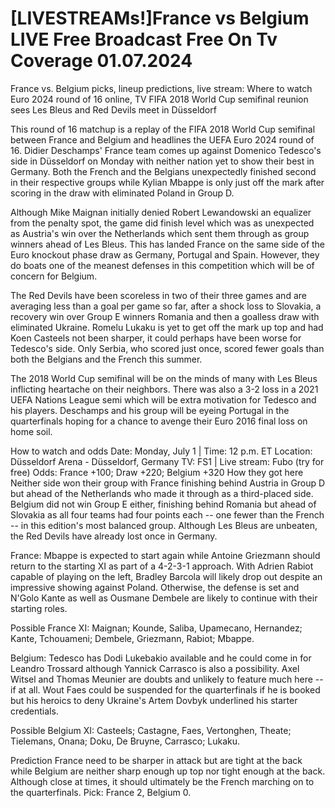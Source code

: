 # [LIVESTREAMs!]France vs Belgium LIVE Free Broadcast Free On Tv Coverage 01.07.2024

France vs. Belgium picks, lineup predictions, live stream: Where to watch Euro 2024 round of 16 online, TV
FIFA 2018 World Cup semifinal reunion sees Les Bleus and Red Devils meet in Düsseldorf

This round of 16 matchup is a replay of the FIFA 2018 World Cup semifinal between France and Belgium and headlines the UEFA Euro 2024 round of 16. Didier Deschamps' France team comes up against Domenico Tedesco's side in Düsseldorf on Monday with neither nation yet to show their best in Germany. Both the French and the Belgians unexpectedly finished second in their respective groups while Kylian Mbappe is only just off the mark after scoring in the draw with eliminated Poland in Group D.

Although Mike Maignan initially denied Robert Lewandowski an equalizer from the penalty spot, the game did finish level which was as unexpected as Austria's win over the Netherlands which sent them through as group winners ahead of Les Bleus. This has landed France on the same side of the Euro knockout phase draw as Germany, Portugal and Spain. However, they do boats one of the meanest defenses in this competition which will be of concern for Belgium.

The Red Devils have been scoreless in two of their three games and are averaging less than a goal per game so far, after a shock loss to Slovakia, a recovery win over Group E winners Romania and then a goalless draw with eliminated Ukraine. Romelu Lukaku is yet to get off the mark up top and had Koen Casteels not been sharper, it could perhaps have been worse for Tedesco's side. Only Serbia, who scored just once, scored fewer goals than both the Belgians and the French this summer.

The 2018 World Cup semifinal will be on the minds of many with Les Bleus inflicting heartache on their neighbors. There was also a 3-2 loss in a 2021 UEFA Nations League semi which will be extra motivation for Tedesco and his players. Deschamps and his group will be eyeing Portugal in the quarterfinals hoping for a chance to avenge their Euro 2016 final loss on home soil.

How to watch and odds
Date: Monday, July 1 | Time: 12 p.m. ET
Location: Düsseldorf Arena - Düsseldorf, Germany
TV: FS1 | Live stream: Fubo (try for free)
Odds: France +100; Draw +220; Belgium +320
How they got here
Neither side won their group with France finishing behind Austria in Group D but ahead of the Netherlands who made it through as a third-placed side. Belgium did not win Group E either, finishing behind Romania but ahead of Slovakia as all four teams had four points each -- one fewer than the French -- in this edition's most balanced group. Although Les Bleus are unbeaten, the Red Devils have already lost once in Germany.

France: Mbappe is expected to start again while Antoine Griezmann should return to the starting XI as part of a 4-2-3-1 approach. With Adrien Rabiot capable of playing on the left, Bradley Barcola will likely drop out despite an impressive showing against Poland. Otherwise, the defense is set and N'Golo Kante as well as Ousmane Dembele are likely to continue with their starting roles.

Possible France XI: Maignan; Kounde, Saliba, Upamecano, Hernandez; Kante, Tchouameni; Dembele, Griezmann, Rabiot; Mbappe.

Belgium: Tedesco has Dodi Lukebakio available and he could come in for Leandro Trossard although  Yannick Carrasco is also a possibility. Axel Witsel and Thomas Meunier are doubts and unlikely to feature much here -- if at all. Wout Faes could be suspended for the quarterfinals if he is booked but his heroics to deny Ukraine's Artem Dovbyk underlined his starter credentials.

Possible Belgium XI: Casteels; Castagne, Faes, Vertonghen, Theate; Tielemans, Onana; Doku, De Bruyne, Carrasco; Lukaku.

Prediction
France need to be sharper in attack but are tight at the back while Belgium are neither sharp enough up top nor tight enough at the back. Although close at times, it should ultimately be the French marching on to the quarterfinals. Pick: France 2, Belgium 0.
